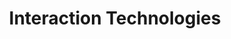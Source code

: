 ---
layout: page
title: Interaction Technologies
permalink: /chapter/foundations/hardware/interaction/
categories: chapter
visualizations:
---